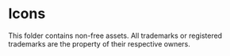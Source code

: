 # Icons

This folder contains non-free assets. All trademarks or registered trademarks are the property of their respective owners.
